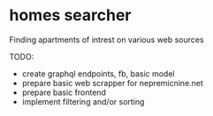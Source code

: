 # homes searcher
Finding apartments of intrest on various web sources

TODO:
- create graphql endpoints, fb, basic model
- prepare basic web scrapper for nepremicnine.net
- prepare basic frontend
- implement filtering and/or sorting
